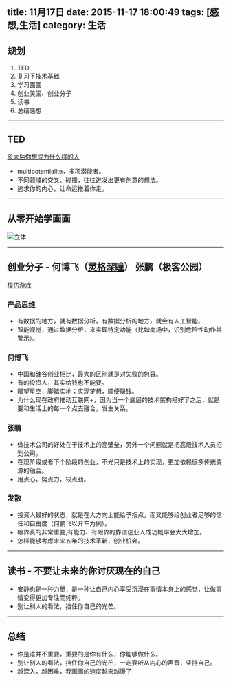 title: 11月17日
date: 2015-11-17 18:00:49
tags: [感想,生活]
category: 生活
---

## 规划
1. TED
2. 复习下技术基础
3. 学习画画
4. 创业美国、创业分子
5. 读书
6. 总结感想

-------------------


<!--more-->

## TED
[长大后你想成为什么样的人](http://open.163.com/movie/2015/11/F/6/MB5TRCKEQ_MB5UGSHF6.html)
- multipotentialite，多项潜能者。
- 不同领域的交叉、碰撞，往往迸发出更有创意的想法。
- 追求你的内心，让命运推着你走。


-------------------------
## 从零开始学画画
![立体](/images/803419684.jpg)

-------------------------

## 创业分子 - 何博飞（[灵格深瞳](http://www.deepglint.com/)） 张鹏（极客公园）
[模仿游戏](http://v.youku.com/v_show/id_XMTM0NTY3OTQ3Ng==.html?from=y1.2-2.4.6)

### 产品思维
- 有数据的地方，就有数据分析，有数据分析的地方，就会有人工智能。
- 智能视觉，通过数据分析，来实现特定功能（比如商场中，识别危险性动作并警示）。

### 何博飞
- 中国和硅谷创业相比，最大的区别就是对失败的包容。
- 有的投资人，其实给钱也不能要。
- 眼望星空，脚踏实地；实现梦想，顺便赚钱。
- 为什么现在政府推动互联网+，因为当一个底层的技术架构搭好了之后，就是要和生活上的每一个点去融合，发生关系。

### 张鹏
- 做技术公司的好处在于技术上的高壁垒，另外一个问题就是把高级技术人员招到公司。
- 在现阶段或者下个阶段的创业，不光只是技术上的实现，更加依赖很多传统资源的融合。
- 用点心，努点力，较点劲。


### 发散
- 投资人最好的状态，就是在大方向上能给予指点，而又能够给创业者足够的信任和自由度（何鹏飞以开车为例）。
- 眼界真的非常重要,有能力、有眼界的靠谱创业人成功概率会大大增加。
- 怎样能够考虑未来五年的技术革新，创业机会。

-----------------

## 读书 - 不要让未来的你讨厌现在的自己
- 安静也是一种力量，是一种让自己内心享受沉浸在事情本身上的感觉，让做事情变得更加专注而纯粹。
- 别让别人的看法，挡住你自己的光芒。


--------------------------
## 总结
- 你是谁并不重要，重要的是你有什么，你能够做什么。
- 别让别人的看法，挡住你自己的光芒，一定要听从内心的声音，坚持自己。
- 越深入，越困难，我画画的速度越来越慢了










